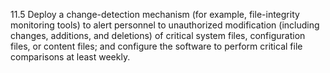 11.5 Deploy a change-detection 
mechanism (for example, file-integrity 
monitoring tools) to alert personnel to 
unauthorized modification (including 
changes, additions, and deletions) of 
critical system files, configuration files, or 
content files; and configure the software to 
perform critical file comparisons at least 
weekly. 
